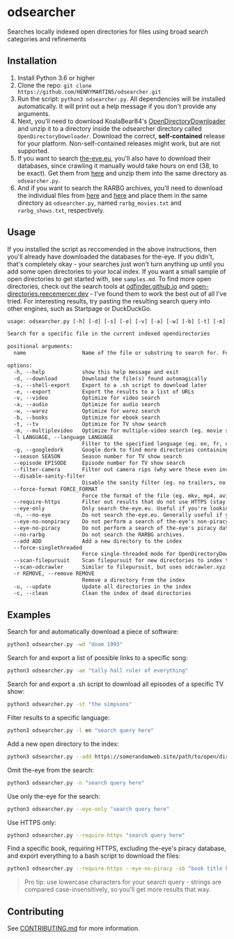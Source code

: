 # odsearcher

Searches locally indexed open directories for files using broad search categories and refinements

## Installation

1. Install Python 3.6 or higher
2. Clone the repo: `git clone https://github.com/HENRYMARTIN5/odsearcher.git`
3. Run the script: `python3 odsearcher.py`. All dependencies will be installed automatically. It will print out a help message if you don't provide any arguments.
4. Next, you'll need to download KoalaBear84's [OpenDirectoryDownloader](https://github.com/KoalaBear84/OpenDirectoryDownloader/releases) and unzip it to a directory inside the odsearcher directory called `OpenDirectoryDownloader`. Download the correct, **self-contained** release for your platform. Non-self-contained releases might work, but are not supported.
5. If you want to search [the-eye.eu](https://the-eye.eu/), you'll also have to download their databases, since crawling it manually would take hours on end (38, to be exact). Get them from [here](https://drive.google.com/drive/folders/1kf4lTu3-ZMlUveiCQL_B7qYZm0WAHKKB) and unzip them into the same directory as `odsearcher.py`.
6. And if you want to search the RARBG archives, you'll need to download the individual files from [here](https://github.com/2004content/rarbg/raw/main/sorted/-rarbg.264.1080p.movies.txt) and [here](https://raw.githubusercontent.com/2004content/rarbg/main/sorted/-rarbg.264.1080p.shows.txt) and place them in the same directory as `odsearcher.py`, named `rarbg_movies.txt` and `rarbg_shows.txt`, respectively.

## Usage

If you installed the script as reccomended in the above instructions, then you'll already have downloaded the databases for the-eye. If you didn't, that's completely okay - your searches just won't turn anything up until you add some open directories to your local index. If you want a small sample of open directories to get started with, see `samples.md`. To find more open directories, check out the search tools at [odfinder.github.io](https://odfinder.github.io/) and [open-directories.reecemercer.dev](https://open-directories.reecemercer.dev/) - I've found them to work the best out of all I've tried. For interesting results, try pasting the resulting search query into other engines, such as Startpage or DuckDuckGo.

```txt
usage: odsearcher.py [-h] [-d] [-s] [-e] [-v] [-a] [-w] [-b] [-t] [-m] [-l LANGUAGE] [-g] [--season SEASON] [--episode EPISODE] [--filter-camera] [--disable-sanity-filter] [--force-format FORCE_FORMAT] [--require-https] [--eye-only] [-n] [--eye-no-nonpiracy] [--eye-no-piracy] [--add ADD] [--force-singlethreaded] [--scan-filepursuit] [--scan-odcrawler] [-r REMOVE] [-u] [-c] name

Search for a specific file in the current indexed opendirectories

positional arguments:
  name                  Name of the file or substring to search for. Fuzzy search is performed automatically.

options:
  -h, --help            show this help message and exit
  -d, --download        Download the file(s) found automagically
  -s, --shell-export    Export to a .sh script to download later
  -e, --export          Export the results to a list of URLs
  -v, --video           Optimize for video search
  -a, --audio           Optimize for audio search
  -w, --warez           Optimize for warez search
  -b, --books           Optimize for ebook search
  -t, --tv              Optimize for TV show search
  -m, --multiplevideo   Optimize for multiple-video search (eg. movie series)
  -l LANGUAGE, --language LANGUAGE
                        Filter to the specified language (eg. en, fr, de, es, etc.)
  -g, --googledork      Google dork to find more directories containing the file.
  --season SEASON       Season number for TV show search
  --episode EPISODE     Episode number for TV show search
  --filter-camera       Filter out camera rips (why were these even invented?)
  --disable-sanity-filter
                        Disable the sanity filter (eg. no trailers, no sample files, no node_modules on seedboxes, etc.)
  --force-format FORCE_FORMAT
                        Force the format of the file (eg. mkv, mp4, avi, etc.)
  --require-https       Filter out results that do not use HTTPS (stay safe out there!)
  --eye-only            Only search the-eye.eu. Useful if you're looking for something specific and don't want to wait for the other sites to search.
  -n, --no-eye          Do not search the-eye.eu. Generally useful if you're constrained by disk space, since the index alone is 3gb.
  --eye-no-nonpiracy    Do not perform a search of the-eye's non-piracy database
  --eye-no-piracy       Do not perform a search of the-eye's piracy database - reccomended for systems on low RAM, the database is 4gb in RAM.
  --no-rarbg            Do not search the RARBG archives.
  --add ADD             Add a new directory to the index
  --force-singlethreaded
                        Force single-threaded mode for OpenDirectoryDownloader, useful for ratelimited ODs
  --scan-filepursuit    Scan filepursuit for new directories to index that might contain the target file
  --scan-odcrawler      Similar to filepursuit, but uses odcrawler.xyz instead
  -r REMOVE, --remove REMOVE
                        Remove a directory from the index
  -u, --update          Update all directories in the index
  -c, --clean           Clean the index of dead directories
```

## Examples

Search for and automatically download a piece of software:

```sh
python3 odsearcher.py -wd "doom 1993"
```

Search for and export a list of possible links to a specific song:

```sh
python3 odsearcher.py -ae "tally hall ruler of everything"
```

Search for and export a .sh script to download all episodes of a specific TV show:

```sh
python3 odsearcher.py -st "the simpsons"
```

Filter results to a specific language:

```sh
python3 odsearcher.py -l en "search query here"
```

Add a new open directory to the index:

```sh
python3 odsearcher.py --add https://somerandomweb.site/path/to/open/directory " " # note the empty quotes - to tell the script that you're not searching for anything
```

Omit the-eye from the search:

```sh
python3 odsearcher.py -n "search query here"
```

Use only the-eye for the search:

```sh
python3 odsearcher.py --eye-only "search query here"
```

Use HTTPS only:

```sh
python3 odsearcher.py --require-https "search query here"
```

Find a specific book, requiring HTTPS, excluding the-eye's piracy database, and export everything to a bash script to download the files:

```sh
python3 odsearcher.py --require-https --eye-no-piracy -sb "book title here" 
```

> Pro tip: use lowercase characters for your search query - strings are compared case-insensitively, so you'll get more results that way.

## Contributing

See [CONTRIBUTING.md](CONTRIBUTING.md) for more information.

